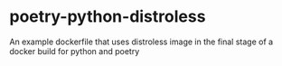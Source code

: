 # poetry-python-distroless
An example dockerfile that uses distroless image in the final stage of a docker build for python and poetry
